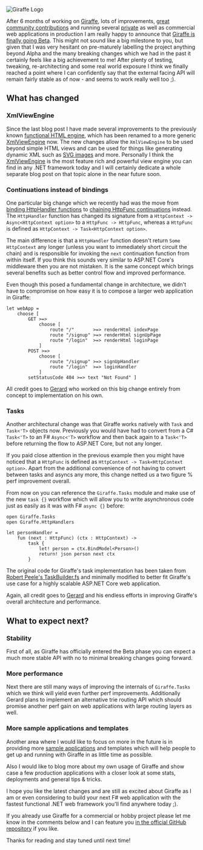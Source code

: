 ﻿<!--
    Published: 2017-08-12 15:00
    Author: Dustin Moris Gorski
    Title: Giraffe goes Beta
	Tags: giraffe aspnet-core fsharp
-->
![Giraffe Logo](https://raw.githubusercontent.com/dustinmoris/Giraffe/develop/giraffe.png)

After 6 months of working on [Giraffe](https://github.com/dustinmoris/Giraffe), lots of improvements, [great community contributions](https://github.com/dustinmoris/Giraffe/pulls?q=is%3Apr+is%3Aclosed) and running several [private](https://buildstats.info/) as well as commercial web applications in production I am really happy to announce that [Giraffe is finally going Beta](https://github.com/dustinmoris/Giraffe/releases/tag/v0.1.0-beta-001). This might not sound like a big milestone to you, but given that I was very hesitant on pre-maturely labelling the project anything beyond Alpha and the many breaking changes which we had in the past it certainly feels like a big achievement to me! After plenty of testing, tweaking, re-architecting and some real world exposure I think we finally reached a point where I can confidently say that the external facing API will remain fairly stable as of now - and seems to work really well too ;).

## What has changed

### XmlViewEngine

Since the last blog post I have made several improvements to the previously known [functional HTML engine](https://dusted.codes/functional-aspnet-core-part-2-hello-world-from-giraffe#functional-html-view-engine), which has been renamed to a more generic [XmlViewEngine](https://github.com/dustinmoris/Giraffe#renderhtml) now. The new changes allow the `XmlViewEngine` to be used beyond simple HTML views and can be used for things like generating dynamic XML such as [SVG images](https://github.com/dustinmoris/CI-BuildStats/blob/master/src/BuildStats/Views.fs) and more. Personally I think the [XmlViewEngine](https://github.com/dustinmoris/Giraffe/blob/master/src/Giraffe/XmlViewEngine.fs) is the most feature rich and powerful view engine you can find in any .NET framework today and I will certainly dedicate a whole separate blog post on that topic alone in the near future soon.

### Continuations instead of bindings

One particular big change which we recently had was the move from [binding HttpHandler functions](https://medium.com/@gerardtoconnor/carry-on-continuation-over-binding-pipelines-for-functional-web-58bd7e6ea009) to [chaining HttpFunc continuations](https://github.com/dustinmoris/Giraffe/issues/69) instead. The `HttpHandler` function has changed its signature from a `HttpContext -> Async<HttpContext option>` to a `HttpFunc -> HttpFunc`, whereas a `HttpFunc` is defined as `HttpContext -> Task<HttpContext option>`.

The main difference is that a `HttpHandler` function doesn't return `Some HttpContext` any longer (unless you want to immediately short circuit the chain) and is responsible for invoking the `next` continuation function from within itself. If you think this sounds very similar to ASP.NET Core's middleware then you are not mistaken. It is the same concept which brings several benefits such as better control flow and improved performance.

Even though this posed a fundamental change in architecture, we didn't have to compromise on how easy it is to compose a larger web application in Giraffe:

<pre><code>let webApp =
    choose [
        GET &gt;=&gt;
            choose [
                route &quot;/&quot;       &gt;=&gt; renderHtml indexPage
                route &quot;/signup&quot; &gt;=&gt; renderHtml signUpPage
                route &quot;/login&quot;  &gt;=&gt; renderHtml loginPage
            ]
        POST &gt;=&gt;
            choose [
                route &quot;/signup&quot; &gt;=&gt; signUpHandler
                route &quot;/login&quot;  &gt;=&gt; loginHandler
            ]
        setStatusCode 404 &gt;=&gt; text &quot;Not Found&quot; ]</code></pre>

All credit goes to [Gerard](https://twitter.com/gerardtoconnor) who worked on this big change entirely from concept to implementation on his own.

### Tasks

Another architectural change was that Giraffe works natively with `Task` and `Task<'T>` objects now. Previously you would have had to convert from a C# `Task<'T>` to an F# `Async<'T>` workflow and then back again to a `Task<'T>` before returning the flow to ASP.NET Core, but not any longer.

If you paid close attention in the previous example then you might have noticed that a `HttpFunc` is defined as `HttpContext -> Task<HttpContext option>`. Apart from the additional convenience of not having to convert between tasks and asyncs any more, this change netted us a two figure % perf improvement overall.

From now on you can reference the `Giraffe.Tasks` module and make use of the new `task {}` workflow which will allow you to write asynchronous code just as easily as it was with F# `async {}` before:

<pre><code>open Giraffe.Tasks
open Giraffe.HttpHandlers

let personHandler =
    fun (next : HttpFunc) (ctx : HttpContext) -&gt;
        task {
            let! person = ctx.BindModel&lt;Person&gt;()
            return! json person next ctx
        }</code></pre>

The original code for Giraffe's task implementation has been taken from [Robert Peele's TaskBuilder.fs](https://github.com/rspeele/TaskBuilder.fs) and minimally modified to better fit Giraffe's use case for a highly scalable ASP.NET Core web application.

Again, all credit goes to [Gerard](https://github.com/gerardtoconnor) and his endless efforts in improving Giraffe's overall architecture and performance.

## What to expect next?

### Stability

First of all, as Giraffe has officially entered the Beta phase you can expect a much more stable API with no to minimal breaking changes going forward.

### More performance

Next there are still many ways of improving the internals of `Giraffe.Tasks` which we think will yield even further perf improvements. Additionally Gerard plans to implement an alternative trie routing API which should promise another perf gain on web applications with large routing layers as well.

### More sample applications and templates

Another area where I would like to focus on more in the future is in providing more [sample applications](https://github.com/dustinmoris/Giraffe#demo-apps) and templates which will help people to get up and running with Giraffe in as little time as possible.

Also I would like to blog more about my own usage of Giraffe and show case a few production applications with a closer look at some stats, deployments and general tips &amp; tricks.

I hope you like the latest changes and are still as excited about Giraffe as I am or even considering to build your next F# web application with the fastest functional .NET web framework you'll find anywhere today ;).

If you already use Giraffe for a commercial or hobby project please let me know in the comments below and I can feature you [in the official GitHub repository](https://github.com/dustinmoris/Giraffe#live-apps) if you like.

Thanks for reading and stay tuned until next time!